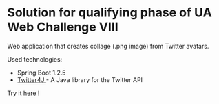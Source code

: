 # Solution for qualifying phase of UA Web Challenge VIII
Web application that creates collage (.png image) from Twitter avatars.

Used technologies: 
<ul>
  <li> Spring Boot 1.2.5 </li>
  <li> <a href="http://twitter4j.org/en/index.html"> Twitter4J </a> - A Java library for the Twitter API </li>
</ul>

Try it 
<a href="https://protected-meadow-8382.herokuapp.com/">here<a>
!  
